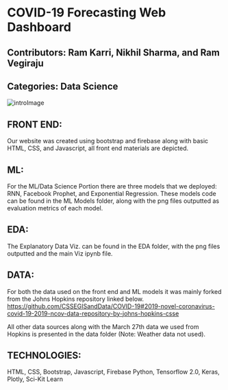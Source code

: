 # COVID-19 Forecasting Web Dashboard

## Contributors: Ram Karri, Nikhil Sharma, and Ram Vegiraju

## Categories: Data Science

![introImage](https://user-images.githubusercontent.com/48113975/77869114-5dac4880-720b-11ea-8426-9386a682cdef.PNG)


## FRONT END:

Our website was created using bootstrap and firebase along with basic HTML, CSS, and Javascript, all front end materials
are depicted.

## ML:

For the ML/Data Science Portion there are three models that we deployed: RNN, Facebook Prophet, and Exponential Regression.
These models code can be found in the ML Models folder, along with the png files outputted as evaluation metrics of each model.

## EDA:

The Explanatory Data Viz. can be found in the EDA folder, with the png files outputted and the main Viz ipynb file.

## DATA:

For both the data used on the front end and ML models it was mainly forked from the Johns Hopkins repository linked below.
https://github.com/CSSEGISandData/COVID-19#2019-novel-coronavirus-covid-19-2019-ncov-data-repository-by-johns-hopkins-csse

All other data sources along with the March 27th data we used from Hopkins is presented in the data folder (Note: Weather data not used).

## TECHNOLOGIES:

HTML, CSS, Bootstrap, Javascript, Firebase
Python, Tensorflow 2.0, Keras, Plotly, Sci-Kit Learn
